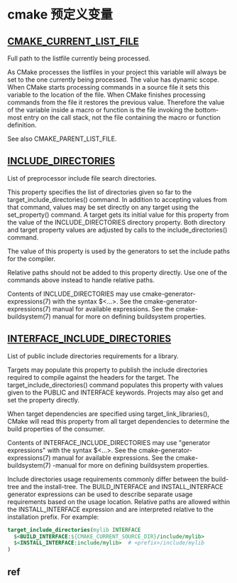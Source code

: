 # cmake 预定义变量

## [CMAKE_CURRENT_LIST_FILE][def]

Full path to the listfile currently being processed.

As CMake processes the listfiles in your project this variable will always be set to the one currently being processed. The value has dynamic scope. When CMake starts processing commands in a source file it sets this variable to the location of the file. When CMake finishes processing commands from the file it restores the previous value. Therefore the value of the variable inside a macro or function is the file invoking the bottom-most entry on the call stack, not the file containing the macro or function definition.

See also CMAKE_PARENT_LIST_FILE.

## [INCLUDE_DIRECTORIES][def2]

List of preprocessor include file search directories.

This property specifies the list of directories given so far to the target_include_directories() command. In addition to accepting values from that command, values may be set directly on any target using the set_property() command. A target gets its initial value for this property from the value of the INCLUDE_DIRECTORIES directory property. Both directory and target property values are adjusted by calls to the include_directories() command.

The value of this property is used by the generators to set the include paths for the compiler.

Relative paths should not be added to this property directly. Use one of the commands above instead to handle relative paths.

Contents of INCLUDE_DIRECTORIES may use cmake-generator-expressions(7) with the syntax $<...>. See the cmake-generator-expressions(7) manual for available expressions. See the cmake-buildsystem(7) manual for more on defining buildsystem properties.

## [INTERFACE_INCLUDE_DIRECTORIES][def3]

List of public include directories requirements for a library.

Targets may populate this property to publish the include directories required to compile against the headers for the target. The target_include_directories() command populates this property with values given to the PUBLIC and INTERFACE keywords. Projects may also get and set the property directly.

When target dependencies are specified using target_link_libraries(), CMake will read this property from all target dependencies to determine the build properties of the consumer.

Contents of INTERFACE_INCLUDE_DIRECTORIES may use "generator expressions" with the syntax $<...>. See the cmake-generator-expressions(7) manual for available expressions. See the cmake-buildsystem(7) -manual for more on defining buildsystem properties.

Include directories usage requirements commonly differ between the build-tree and the install-tree. The BUILD_INTERFACE and INSTALL_INTERFACE generator expressions can be used to describe separate usage requirements based on the usage location. Relative paths are allowed within the INSTALL_INTERFACE expression and are interpreted relative to the installation prefix. For example:

```cmake
target_include_directories(mylib INTERFACE
  $<BUILD_INTERFACE:${CMAKE_CURRENT_SOURCE_DIR}/include/mylib>
  $<INSTALL_INTERFACE:include/mylib>  # <prefix>/include/mylib
)
```

## ref

[def]: https://cmake.org/cmake/help/latest/variable/CMAKE_CURRENT_LIST_FILE.html
[def2]: https://cmake.org/cmake/help/latest/prop_tgt/INCLUDE_DIRECTORIES.html
[def3]: https://cmake.org/cmake/help/latest/prop_tgt/INTERFACE_INCLUDE_DIRECTORIES.html